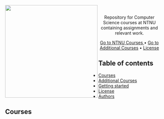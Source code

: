 <div align="center">
  <img align="left" width="300" src="" />
</div>

<br />
<p align="center">Repository for Computer Science courses at NTNU containing assignments and relevant work.</p>

<div align="center">
  <a href="https://github.com/ejhasler/cs-ntnu/tree/main/ntnu-dtu">Go to NTNU Courses </a> •
  <a href="https://github.com/ejhasler/cs-ntnu/tree/main/additional-courses">Go to Additional Courses</a> •
  <a href="#license">License</a>
</div>

## Table of contents

- [Courses](#courses)
- [Additional Courses](#additional-courses)
- [Getting started](#getting-started)
- [License](#license)
- [Authors](#authors)

## Courses

